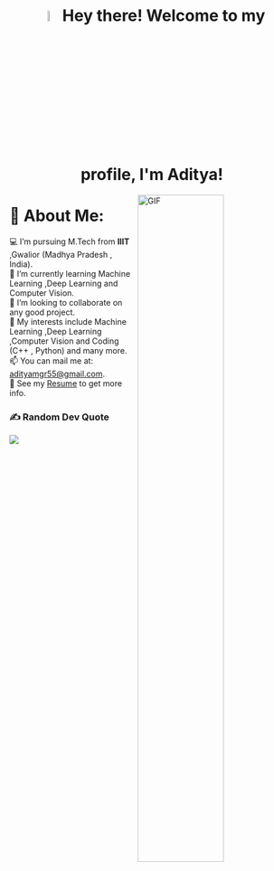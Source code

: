 <h1 align="center"> <img alt="GIF" width="7%" src="https://i.pinimg.com/originals/51/12/5d/51125d9904b0aab078e2f7d0cbf37d8a.gif"> Hey there! Welcome to my profile, I'm Aditya! </h1>
<img align="right" alt="GIF" width="55%" src="https://i.pinimg.com/originals/0b/5c/c0/0b5cc024841accd9a31a7b2daeb0e57b.gif"/>

# 💫 About Me:
💻 I’m pursuing M.Tech from <b> IIIT </b>,Gwalior (Madhya Pradesh , India).<br>
🌱 I’m currently learning Machine Learning ,Deep Learning and Computer Vision.<br>
👯 I’m looking to collaborate on any good project.<br>
🤔 My interests include Machine Learning ,Deep Learning ,Computer Vision and Coding (C++ , Python) and many more.<br>📫 You can mail me at: adityamgr55@gmail.com.<br>
📝 See my [Resume](https://drive.google.com/file/d/1N2U3_syFErqdcsoEjrahAtKy9q9RYtgS/view?usp=sharing) to get more info.

### ✍️ Random Dev Quote
![](https://quotes-github-readme.vercel.app/api?type=horizontal&theme=radical)
